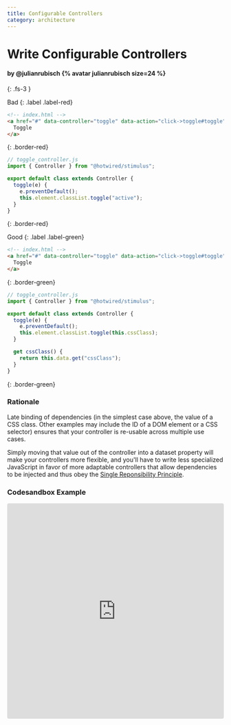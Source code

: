 ```yaml
---
title: Configurable Controllers
category: architecture
---
```


# Write Configurable Controllers

#### by @julianrubisch {% avatar julianrubisch size=24 %}
{: .fs-3 }

Bad
{: .label .label-red}

```html
<!-- index.html -->
<a href="#" data-controller="toggle" data-action="click->toggle#toggle">
  Toggle
</a>
```
{: .border-red}

```js
// toggle_controller.js
import { Controller } from "@hotwired/stimulus";

export default class extends Controller {
  toggle(e) {
    e.preventDefault();
    this.element.classList.toggle("active");
  }
}
```
{: .border-red}

Good
{: .label .label-green}

```html
<!-- index.html -->
<a href="#" data-controller="toggle" data-action="click->toggle#toggle" data-toggle-css-class="active">
  Toggle
</a>
```
{: .border-green}

```js
// toggle_controller.js
import { Controller } from "@hotwired/stimulus";

export default class extends Controller {
  toggle(e) {
    e.preventDefault();
    this.element.classList.toggle(this.cssClass);
  }

  get cssClass() {
    return this.data.get("cssClass");
  }
}
```
{: .border-green}

### Rationale
Late binding of dependencies (in the simplest case above, the value of a CSS class. Other examples may include the ID of a DOM element or a CSS selector) ensures that your controller is re-usable across multiple use cases.

Simply moving that value out of the controller into a dataset property will make your controllers more flexible, and you'll have to write less specialized JavaScript in favor of more adaptable controllers that allow dependencies to be injected and thus obey the [Single Reponsibility Principle](../solid/single-responsibility.md).

### Codesandbox Example

<iframe
     src="https://codesandbox.io/embed/vigilant-cherry-jrjng?fontsize=14&hidenavigation=1&module=%2Fsrc%2Fcontrollers%2Ftoggle_controller.js&theme=dark"
     style="width:100%; height:500px; border:0; border-radius: 4px; overflow:hidden;"
     title="vigilant-cherry-jrjng"
     allow="accelerometer; ambient-light-sensor; camera; encrypted-media; geolocation; gyroscope; hid; microphone; midi; payment; usb; vr; xr-spatial-tracking"
     sandbox="allow-autoplay allow-forms allow-modals allow-popups allow-presentation allow-same-origin allow-scripts"
   ></iframe>
